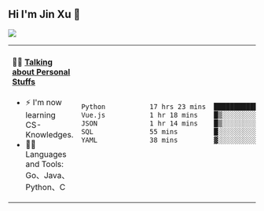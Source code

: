
## Hi I'm Jin Xu 👋
![](https://komarev.com/ghpvc/?username=jiayouxujin&color=brightgreen&label=PROFILE+VIEWS)



<table align="center">
<tr>
<td valign="top" width="60%">

#### 🏋️‍♀️ <a href="https://github.com/jiayouxujin" target="_blank">Talking about Personal Stuffs</a>
<!-- recent_releases starts -->

- ⚡  I'm now learning CS-Knowledges.  
- 🏊‍♂️ Languages and Tools: Go、Java、Python、C
<!-- recent_releases ends -->
</td>
<td>
 
<!--START_SECTION:waka-->

```txt
Python           17 hrs 23 mins  ██████████████████▓░░░░░░   74.82 %
Vue.js           1 hr 18 mins    █▒░░░░░░░░░░░░░░░░░░░░░░░   05.60 %
JSON             1 hr 14 mins    █▒░░░░░░░░░░░░░░░░░░░░░░░   05.32 %
SQL              55 mins         █░░░░░░░░░░░░░░░░░░░░░░░░   03.97 %
YAML             38 mins         ▓░░░░░░░░░░░░░░░░░░░░░░░░   02.77 %
```

<!--END_SECTION:waka-->
 
</td>
</tr>
</table>





